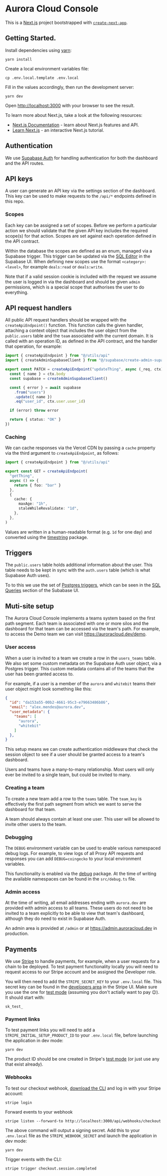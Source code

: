 # Aurora Cloud Console

This is a [Next.js](https://nextjs.org/) project bootstrapped with [`create-next-app`](https://github.com/vercel/next.js/tree/canary/packages/create-next-app).

## Getting Started.

Install dependencies using [yarn](https://classic.yarnpkg.com/):

```text
yarn install
```

Create a local environment variables file:

```text
cp .env.local.template .env.local
```

Fill in the values accordingly, then run the development server:

```text
yarn dev
```

Open [http://localhost:3000](http://localhost:3000) with your browser to see the result.

To learn more about Next.js, take a look at the following resources:

- [Next.js Documentation](https://nextjs.org/docs) - learn about Next.js features and API.
- [Learn Next.js](https://nextjs.org/learn) - an interactive Next.js tutorial.

## Authentication

We use [Supabase Auth](https://supabase.com/docs/guides/auth) for handling
authentication for both the dashboard and the API routes.

## API keys

A user can generate an API key via the settings section of the dashboard. This
key can be used to make requests to the `/api/*` endpoints defined in this repo.

### Scopes

Each key can be assigned a set of scopes. Before we perform a particular action
we should validate that the given API key includes the required scope(s) for that
action. Scopes are set against each operation defined in the API contract.

Within the database the scopes are defined as an enum, managed via a Supabase
trigger. This trigger can be updated via the
[SQL Editor](https://supabase.com/dashboard/project/xqharbhfobwuhpcdsapg/sql) in
the Supabase UI. When defining new scopes use the format `<category>:<level>`,
for example `deals:read` or `deals:write`.

Note that if a valid session cookie is included with the request we assume the
user is logged in via the dashboard and should be given `admin` permissions,
which is a special scope that authorises the user to do everything.

## API request handlers

All public API request handlers should be wrapped with the `createApiEndpoint()`
function. This function calls the given handler, attaching a context object that
includes the user object from the `public.users` table and the `team` associated
with the current domain. It is called with an operation ID, as defined in the API
contract, and the handler that operation, for example:

```ts
import { createApiEndpoint } from "@/utils/api"
import { createAdminSupabaseClient } from "@/supabase/create-admin-supabase-client"

export const PATCH = createApiEndpoint("updateThing", async (_req, ctx) => {
  const { name } = ctx.body
  const supabase = createAdminSupabaseClient()

  const { error } = await supabase
    .from("users")
    .update({ name })
    .eq("user_id", ctx.user.user_id)

  if (error) throw error

  return { status: "OK" }
})
```

### Caching

We can cache responses via the Vercel CDN by passing a `cache` property via the
third argument to `createApiEndpoint`, as follows:

```ts
import { createApiEndpoint } from "@/utils/api"

export const GET = createApiEndpoint(
  "getThing",
  async () => {
    return { foo: "bar" }
  },
  {
    cache: {
      maxAge: "1h",
      staleWhileRevalidate: "1d",
    },
  },
)
```

Values are written in a human-readable format (e.g. `1d` for one day) and
converted using the [timestring](https://www.npmjs.com/package/timestring)
package.

## Triggers

The `public.users` table holds additional information about the user. This table
needs to be kept in sync with the `auth.users` table
(which is what Supabase Auth uses).

To to this we use the set of
[Postgres triggers](https://supabase.com/docs/guides/database/postgres/triggers),
which can be seen in the [SQL Queries](https://supabase.com/dashboard/project/xqharbhfobwuhpcdsapg/sql)
section of the Subabase UI.

## Muti-site setup

The Aurora Cloud Console implements a teams system based on the first path
segment. Each team is associated with one or more silos and the dashboard for
that team can be accessed via the team's path. For example, to access the
Demo team we can visit <https://auroracloud.dev/demo>.

### User access

When a user is invited to a team we create a row in the `users_teams` table.
We also set some custom metadata on the Supabase Auth user object, via
a Postgres trigger. This custom metadata contains all of the teams that the user
has been granted access to.

For example, if a user is a member of the `aurora` and `whitebit` teams their
user object might look something like this:

```json
{
  "id": "da153a55-00b2-4661-95c3-e79663486b86",
  "email": "alex.mendes@aurora.dev",
  "user_metadata": {
    "teams": [
      "aurora",
      "whitebit"
    ]
  },
}
```

This setup means we can create authentication middleware that check the session
object to see if a user should be granted access to a team's dashboard.

Users and teams have a many-to-many relationship. Most users will only ever be
invited to a single team, but could be invited to many.

### Creating a team

To create a new team add a row to the `teams` table. The `team_key` is
effectively the first path segment from which we want to serve the dashboard for
that team.

A team should always contain at least one user. This user will be allowed to
invite other users to the team.

### Debugging

The `DEBUG` environment variable can be used to enable various namespaced debug
logs. For example, to view logs of all Proxy API requests and responses you can
add `DEBUG=coingecko` to your local environment variables.

This functionality is enabled via the [debug](https://www.npmjs.com/package/debug)
package. At the time of writing the available namespaces can be found in the
`src/debug.ts` file.

### Admin access

At the time of writing, all email addresses ending with `aurora.dev` are
provided with admin access to all teams. These users do not need to be invited
to a team explicitly to be able to view that team's dashboard, although they
do need to exist in Supabase Auth.

An admin area is provided at `/admin` or at <https://admin.auroracloud.dev>
in production.

## Payments

We use [Stripe](https://stripe.com/) to handle payments, for example, when a
user requests for a chain to be deployed. To test payment functionality locally
you will need to request access to our Stripe account and be assigned the
Developer role.

You will then need to add the `STRIPE_SECRET_KEY` to your `.env.local` file.
This secret key can be found in the [developers area](https://dashboard.stripe.com/test/apikeys)
in the Stripe UI. Make sure you use the one for [test mode](https://docs.stripe.com/test-mode?locale=en-GB)
(assuming you don't actially want to pay 😉). It should start with:

```text
sk_test_
```

### Payment links

To test payment links you will need to add a `STRIPE_INITIAL_SETUP_PRODUCT_ID`
to your `.env.local` file, before launching the application in dev mode:

```text
yarn dev
```

The product ID should be one created in Stripe's
[test mode](https://docs.stripe.com/test-mode?locale=en-GB) (or just use any
that exist already).

### Webhooks

To test our checkout webhook, [download the CLI](https://docs.stripe.com/stripe-cli)
and log in with your Stripe account:

```text
stripe login
```

Forward events to your webhook

```text
stripe listen --forward-to http://localhost:3000/api/webhooks/checkout
```

The above command will output a signing secret. Add this to your `.env.local`
file as the `STRIPE_WEBHOOK_SECRET` and launch the application in dev mode:

```text
yarn dev
```

Trigger events with the CLI:

```text
stripe trigger checkout.session.completed
```
